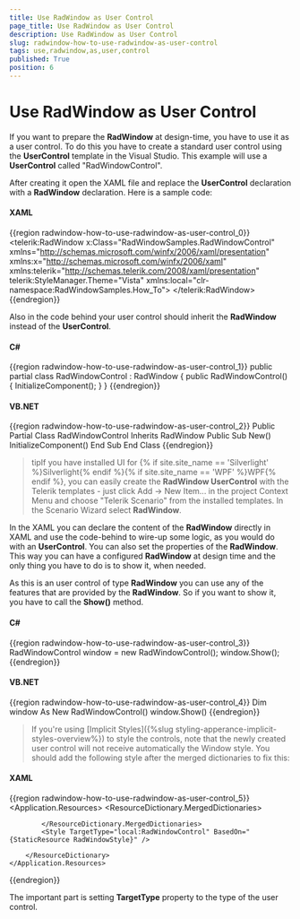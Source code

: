 ```yaml
---
title: Use RadWindow as User Control
page_title: Use RadWindow as User Control
description: Use RadWindow as User Control
slug: radwindow-how-to-use-radwindow-as-user-control
tags: use,radwindow,as,user,control
published: True
position: 6
---
```


# Use RadWindow as User Control

If you want to prepare the __RadWindow__ at design-time, you have to use it as a user control. To do this you have to create a standard user control using the __UserControl__ template in the Visual Studio. This example will use a __UserControl__ called "RadWindowControl".

After creating it open the XAML file and replace the __UserControl__ declaration with a __RadWindow__ declaration. Here is a sample code:

#### __XAML__

{{region radwindow-how-to-use-radwindow-as-user-control_0}}
	<telerik:RadWindow x:Class="RadWindowSamples.RadWindowControl"
	                   xmlns="http://schemas.microsoft.com/winfx/2006/xaml/presentation"
	                   xmlns:x="http://schemas.microsoft.com/winfx/2006/xaml"
	                   xmlns:telerik="http://schemas.telerik.com/2008/xaml/presentation"
	                   telerik:StyleManager.Theme="Vista"
	                   xmlns:local="clr-namespace:RadWindowSamples.How_To">
	</telerik:RadWindow>
{{endregion}}

Also in the code behind your user control should inherit the __RadWindow__ instead of the __UserControl__.

#### __C#__

{{region radwindow-how-to-use-radwindow-as-user-control_1}}
	public partial class RadWindowControl : RadWindow
	{
	    public RadWindowControl()
	    {
	        InitializeComponent();
	    }
	}
{{endregion}}

#### __VB.NET__

{{region radwindow-how-to-use-radwindow-as-user-control_2}}
	Public Partial Class RadWindowControl
	 Inherits RadWindow
	 Public Sub New()
	  InitializeComponent()
	 End Sub
	End Class
{{endregion}}

>tipIf you have installed UI for {% if site.site_name == 'Silverlight' %}Silverlight{% endif %}{% if site.site_name == 'WPF' %}WPF{% endif %}, you can easily create the __RadWindow UserControl__ with the Telerik templates - just click Add -> New Item... in the project Context Menu and choose "Telerik Scenario" from the installed templates. In the Scenario Wizard select __RadWindow__.

In the XAML you can declare the content of the __RadWindow__ directly in XAML and use the code-behind to wire-up some logic, as you would do with an __UserControl__. You can also set the properties of the __RadWindow__. This way you can have a configured __RadWindow__ at design time and the only thing you have to do is to show it, when needed. 

As this is an user control of type __RadWindow__ you can use any of the features that are provided by the __RadWindow__. So if you want to show it, you have to call the __Show()__ method.

#### __C#__

{{region radwindow-how-to-use-radwindow-as-user-control_3}}
	RadWindowControl window = new RadWindowControl();
	window.Show();
{{endregion}}

#### __VB.NET__

{{region radwindow-how-to-use-radwindow-as-user-control_4}}
	Dim window As New RadWindowControl()
	window.Show()
{{endregion}}

>If you're using [Implicit Styles]({%slug styling-apperance-implicit-styles-overview%}) to style the controls, note that the newly created user control will not receive automatically the Window style. You should add the following style after the merged dictionaries to fix this:

#### __XAML__

{{region radwindow-how-to-use-radwindow-as-user-control_5}}
	<Application.Resources>
		<ResourceDictionary>
			<ResourceDictionary.MergedDictionaries>
				<ResourceDictionary Source="Themes/System.Windows.xaml" />
				<ResourceDictionary Source="Themes/Telerik.Windows.Controls.xaml" />
				<ResourceDictionary Source="Themes/Telerik.Windows.Controls.Navigation.xaml" />
	
			</ResourceDictionary.MergedDictionaries>
			<Style TargetType="local:RadWindowControl" BasedOn="{StaticResource RadWindowStyle}" />
		
		</ResourceDictionary>
	</Application.Resources>
{{endregion}}

The important part is setting __TargetType__ property to the type of the user control.
